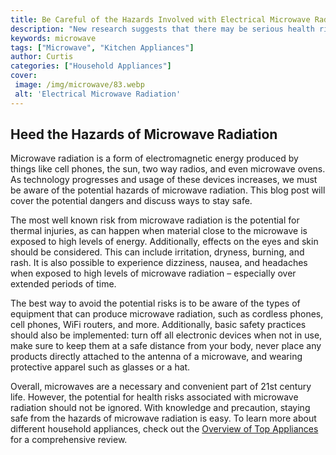```yaml
---
title: Be Careful of the Hazards Involved with Electrical Microwave Radiation
description: "New research suggests that there may be serious health risks associated with exposure to electrical microwave radiation Learn what you need to know to stay safe and healthy"
keywords: microwave
tags: ["Microwave", "Kitchen Appliances"]
author: Curtis
categories: ["Household Appliances"]
cover: 
 image: /img/microwave/83.webp
 alt: 'Electrical Microwave Radiation'
---
```

## Heed the Hazards of Microwave Radiation 

Microwave radiation is a form of electromagnetic energy produced by things like cell phones, the sun, two way radios, and even microwave ovens. As technology progresses and usage of these devices increases, we must be aware of the potential hazards of microwave radiation. This blog post will cover the potential dangers and discuss ways to stay safe. 

The most well known risk from microwave radiation is the potential for thermal injuries, as can happen when material close to the microwave is exposed to high levels of energy. Additionally, effects on the eyes and skin should be considered. This can include irritation, dryness, burning, and rash. It is also possible to experience dizziness, nausea, and headaches when exposed to high levels of microwave radiation – especially over extended periods of time. 

The best way to avoid the potential risks is to be aware of the types of equipment that can produce microwave radiation, such as cordless phones, cell phones, WiFi routers, and more. Additionally, basic safety practices should also be implemented: turn off all electronic devices when not in use, make sure to keep them at a safe distance from your body, never place any products directly attached to the antenna of a microwave, and wearing protective apparel such as glasses or a hat. 

Overall, microwaves are a necessary and convenient part of 21st century life. However, the potential for health risks associated with microwave radiation should not be ignored. With knowledge and precaution, staying safe from the hazards of microwave radiation is easy. To learn more about different household appliances, check out the [Overview of Top Appliances](./pages/appliance-overview) for a comprehensive review.
